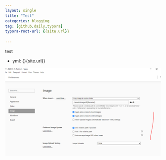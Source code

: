 ```yaml
---
layout: single
title: "Test"
categories: blogging
tag: [github,daily,typora]
typora-root-url: {{site.url}}

---
```






test

+ yml: {}{site.url}}

![image-20230415223913152](../assets/images/2023-04-15-Test/image-20230415223913152.png)